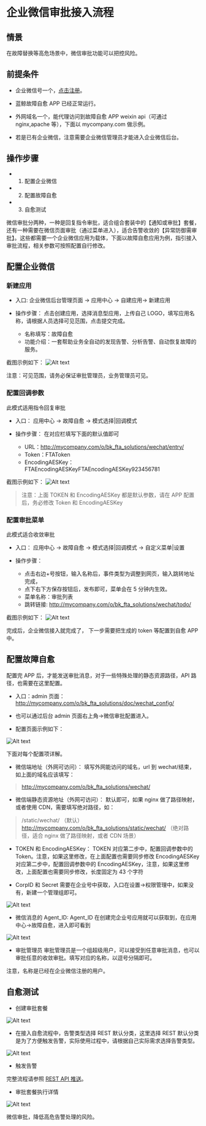 # 企业微信审批接入流程

## 情景

在故障替换等高危场景中，微信审批功能可以把控风险。

## 前提条件

- 企业微信号一个，[点击注册](https://work.weixin.qq.com/wework_admin/register_wx?from=wxqy_register)。

- 蓝鲸故障自愈 APP 已经正常运行。

- 外网域名一个，能代理访问到故障自愈 APP weixin api（可通过 nginx,apache 等），下面以 mycompany.com 做示例。

- 若是已有企业微信，注意需要企业微信管理员才能进入企业微信后台。

## 操作步骤

- 1. 配置企业微信

- 2. 配置故障自愈

- 3. 自愈测试

微信审批分两种，一种是回复指令审批，适合组合套装中的【通知或审批】套餐，还有一种需要在微信页面审批（通过菜单进入），适合告警收敛的【异常防御需审批】。这些都需要一个企业微信应用为载体，下面以故障自愈应用为例，指引接入审批流程，相关参数可按照配置自行修改。

## 配置企业微信

### 新建应用

- 入口: 企业微信后台管理页面 -> 应用中心 -> 自建应用-> 新建应用

- 操作步骤：
点击创建应用，选择消息型应用，上传自己 LOGO，填写应用名称，请根据人员选择可见范围，点击提交完成。
    - 名称填写：故障自愈
    - 功能介绍：一套帮助业务全自动的发现告警、分析告警、自动恢复故障的服务。

截图示例如下：
![Alt text](media/1494574167873.png)

注意：可见范围，请务必保证审批管理员，业务管理员可见。

### 配置回调参数

此模式适用指令回复审批

- 入口： 应用中心 -> 故障自愈 -> 模式选择|回调模式

- 操作步骤：
在对应栏填写下面的默认值即可
    - URL：http://mycompany.com/o/bk_fta_solutions/wechat/entry/
    - Token：FTAToken
    - EncodingAESKey：FTAEncodingAESKeyFTAEncodingAESKey923456781

截图示例如下：
![Alt text](media/1495508733324.png)

> 注意：上面 TOKEN 和 EncodingAESKey 都是默认参数，请在 APP 配置后，务必修改 Token 和 EncodingAESKey


### 配置审批菜单

此模式适合收敛审批

- 入口： 应用中心 -> 故障自愈 -> 模式选择|回调模式 -> 自定义菜单|设置

- 操作步骤：
    - 点击右边+号按钮，输入名称后，事件类型为调整到网页，输入跳转地址完成，
    - 点下右下方保存按钮后，发布即可，菜单会在 5 分钟内生效。
    - 菜单名称：审批列表
    - 跳转链接: http://mycompany.com/o/bk_fta_solutions/wechat/todo/

截图示例如下：
![Alt text](media/1495508805368.png)

完成后，企业微信接入就完成了， 下一步需要把生成的 token 等配置到自愈 APP 中。

## 配置故障自愈

配置完 APP 后，才能发送审批消息，对于一些特殊处理的静态资源路径，API 路径，也需要在这里配置。

- 入口：admin 页面：http://mycompany.com/o/bk_fta_solutions/doc/wechat_config/
- 也可以通过后台 admin 页面右上角->微信审批配置进入。

- 配置页面示例如下：

![Alt text](media/1495527861556.png)

下面对每个配置项详解。

- 微信端地址（外网可访问）：
填写外网能访问的域名，url 到 wechat/结束，如上面的域名应该填写：
> http://mycompany.com/o/bk_fta_solutions/wechat/

- 微信端静态资源地址（外网可访问）：
默认即可，如果 nginx 做了路径映射，或者使用 CDN，需要填写绝对路径，如：
> /static/wechat/ （默认）
> http://mycompany.com/o/bk_fta_solutions/static/wechat/ （绝对路径，适合 nginx 做了路径映射，或者 CDN 场景）

- TOKEN 和 EncodingAESKey：
TOKEN 对应第二步中，配置回调参数中的 Token。注意，如果这里修改，在上面配置也需要同步修改
EncodingAESKey 对应第二步中，配置回调参数中的 EncodingAESKey，注意，如果这里修改，上面配置也需要同步修改，长度固定为 43 个字符

- CorpID 和 Secret 需要在企业号中获取，入口在设置->权限管理中，如果没有，新建一个管理组即可。

![Alt text](media/1495527151654.png)

- 微信消息的 Agent_ID:
Agent_ID 在创建完企业号应用就可以获取到，在应用中心->故障自愈，进入即可看到

![Alt text](media/1495527228622.png)

- 审批管理员
审批管理员是一个组超级用户，可以接受到任意审批消息，也可以审批任意的收敛审批。填写对应的名称，以逗号分隔即可。

注意，名称是已经在企业微信注册的用户。

## 自愈测试

- 创建审批套餐

![Alt text](media/20181211121143.png)

- 在接入自愈流程中，告警类型选择 REST 默认分类，这里选择 REST 默认分类是为了方便触发告警，实际使用过程中，请根据自己实际需求选择告警类型。

![Alt text](media/20181211123915.png)

-	触发告警

完整流程请参照 [REST API 推送](../Getting_Started/REST_API_PUSH_Alarm_processing_automation.md)。

- 审批套餐执行详情

![Alt text](media/201812112115.png)

微信审批，降低高危告警处理的风险。
